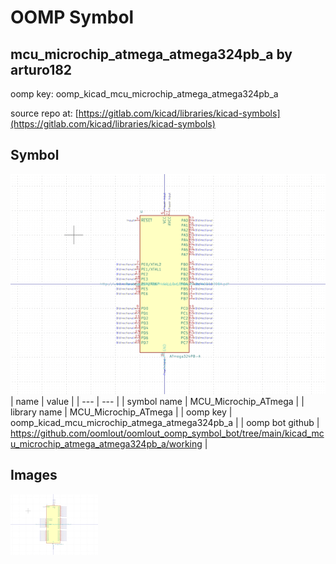 # OOMP Symbol  
## mcu_microchip_atmega_atmega324pb_a  by arturo182  
  
oomp key: oomp_kicad_mcu_microchip_atmega_atmega324pb_a  
  
source repo at: [https://gitlab.com/kicad/libraries/kicad-symbols](https://gitlab.com/kicad/libraries/kicad-symbols)  
## Symbol  
  
[![working.png](working_600.png)](working.png)  
| name | value | 
| --- | --- | 
| symbol name | MCU_Microchip_ATmega | 
| library name | MCU_Microchip_ATmega | 
| oomp key | oomp_kicad_mcu_microchip_atmega_atmega324pb_a | 
| oomp bot github | https://github.com/oomlout/oomlout_oomp_symbol_bot/tree/main/kicad_mcu_microchip_atmega_atmega324pb_a/working | 
## Images  
  
[![working.png](working_140.png)](working.png)  
